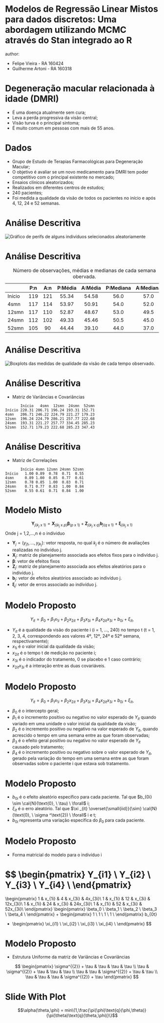 Modelos de Regressão Linear Mistos para dados discretos: Uma abordagem utilizando MCMC através do Stan integrado ao R
========================================================
author: 
  - Felipe Vieira - RA 160424
  - Guilherme Artoni - RA 160318

Degeneração macular relacionada à idade (DMRI)
========================================================

- É uma doença atualmente sem cura;
- Leva a perda progressiva da visão central;
- Visão turva é o principal sintoma;
- É muito comum em pessoas com mais de 55 anos.

Dados
========================================================

- Grupo de Estudo de Terapias Farmacológicas para Degeneração Macular;
- O objetivo é avaliar se um novo medicamento para DMRI tem poder competitivo com o principal existente no mercado;
- Ensaios clínicos aleatorizados;
- Realizados em diferentes centros de estudos;
- 240 pacientes;
- Foi medida a  qualidade da visão de todos os pacientes no início e após 4, 12, 24 e 52 semanas.

Análise Descritiva
========================================================

<img src="me705_presentation-figure/perfis-1.png" title="Gráfico de perifs de alguns indivíduos selecionados aleatoriamente" alt="Gráfico de perifs de alguns indivíduos selecionados aleatoriamente" style="display: block; margin: auto;" />

Análise Descritiva
========================================================

<table>
<caption>Número de observações, médias e medianas de cada semana obervada.</caption>
 <thead>
  <tr>
   <th style="text-align:left;">   </th>
   <th style="text-align:center;"> P:n </th>
   <th style="text-align:center;"> A:n </th>
   <th style="text-align:center;"> P:Média </th>
   <th style="text-align:center;"> A:Média </th>
   <th style="text-align:center;"> P:Mediana </th>
   <th style="text-align:center;"> A:Mediana </th>
  </tr>
 </thead>
<tbody>
  <tr>
   <td style="text-align:left;"> Início </td>
   <td style="text-align:center;"> 119 </td>
   <td style="text-align:center;"> 121 </td>
   <td style="text-align:center;"> 55.34 </td>
   <td style="text-align:center;"> 54.58 </td>
   <td style="text-align:center;"> 56.0 </td>
   <td style="text-align:center;"> 57.0 </td>
  </tr>
  <tr>
   <td style="text-align:left;"> 4smn </td>
   <td style="text-align:center;"> 117 </td>
   <td style="text-align:center;"> 114 </td>
   <td style="text-align:center;"> 53.97 </td>
   <td style="text-align:center;"> 50.91 </td>
   <td style="text-align:center;"> 54.0 </td>
   <td style="text-align:center;"> 52.0 </td>
  </tr>
  <tr>
   <td style="text-align:left;"> 12smn </td>
   <td style="text-align:center;"> 117 </td>
   <td style="text-align:center;"> 110 </td>
   <td style="text-align:center;"> 52.87 </td>
   <td style="text-align:center;"> 48.67 </td>
   <td style="text-align:center;"> 53.0 </td>
   <td style="text-align:center;"> 49.5 </td>
  </tr>
  <tr>
   <td style="text-align:left;"> 24smn </td>
   <td style="text-align:center;"> 112 </td>
   <td style="text-align:center;"> 102 </td>
   <td style="text-align:center;"> 49.33 </td>
   <td style="text-align:center;"> 45.46 </td>
   <td style="text-align:center;"> 50.5 </td>
   <td style="text-align:center;"> 45.0 </td>
  </tr>
  <tr>
   <td style="text-align:left;"> 52smn </td>
   <td style="text-align:center;"> 105 </td>
   <td style="text-align:center;"> 90 </td>
   <td style="text-align:center;"> 44.44 </td>
   <td style="text-align:center;"> 39.10 </td>
   <td style="text-align:center;"> 44.0 </td>
   <td style="text-align:center;"> 37.0 </td>
  </tr>
</tbody>
</table>

Análise Descritiva
========================================================

<img src="me705_presentation-figure/boxplot-1.png" title="Boxplots das medidas de qualidade da visão de cada tempo observado." alt="Boxplots das medidas de qualidade da visão de cada tempo observado." style="display: block; margin: auto;" />

 Análise Descritiva
========================================================

* Matriz de Variâncias e Covariâncias


```
       Início   4smn  12smn  24smn  52smn
Início 220.31 206.71 196.24 193.31 152.71
4smn   206.71 246.22 224.79 221.27 179.23
12smn  196.24 224.79 286.21 257.77 222.68
24smn  193.31 221.27 257.77 334.45 285.23
52smn  152.71 179.23 222.68 285.23 347.43
```

 Análise Descritiva
========================================================

*  Matriz de Correlações


```
       Início 4smn 12smn 24smn 52smn
Início   1.00 0.89  0.78  0.71  0.55
4smn     0.89 1.00  0.85  0.77  0.61
12smn    0.78 0.85  1.00  0.83  0.71
24smn    0.71 0.77  0.83  1.00  0.84
52smn    0.55 0.61  0.71  0.84  1.00
```

Modelo Misto
========================================================

$$\boldsymbol{Y}_{j(k_{j} \ \text{x} \ 1)} = \boldsymbol{X}_{j(k_{j} \ \text{x} \ p)}\boldsymbol{\beta}_{(p \ \text{x} \ 1)} + \boldsymbol{Z}_{j(k_{j} \ \text{x} \ q)}\boldsymbol{b}_{j(q \ \text{x} \ 1)}+\boldsymbol{\xi}_{j(k_{j} \ \text{x} \ 1)}$$
Onde j = 1,2,...,n é o individuo

* $\boldsymbol{Y}_{j} = (y_{j1},...,y_{jk_{j}})$: vetor resposta, no qual $k_{j}$ é o número de avaliações realizadas no individuo j.
* $\boldsymbol{X}_{j}$: matriz de planejamento associada aos efeitos fixos para o indivíduo j.
* $\boldsymbol{\beta}$: vetor de efeitos fixos
* $\boldsymbol{Z}_{j}$: matriz de planejamento associada aos efeitos aleatórios para o indivíduo j.
* $\boldsymbol{b}_{j}$: vetor de efeitos aleatórios associado ao indivíduo j.
* $\boldsymbol{\xi}_{j}$: vetor de erros associado ao indivíduo j.

Modelo Proposto
========================================================

$$Y_{it} = \beta _0 + \beta _1 x_{1i} + \beta _2 x_{2it} + \beta _3 x_{3i} + \beta _4 x_{2it} x_{3i} + b_{0i} + \xi _{it},$$

* $Y_{it}$ é a qualidade da visão do paciente i (i = 1, ..., 240) no tempo t (t = 1, 2, 3, 4, correspondendo aos valores 4º, 12º, 24º e 52º semana, respectivamente);
* $x_{1i}$ é o valor inicial da qualidade da visão;
* $x_{2it}$ é o tempo t de medição no paciente i;
* $x_{3i}$ é o indicador do tratamento, 0 se placebo e 1 caso contrário;
* $x_{2it} x_{3i}$ é a interação entre as duas covariáveis.

Modelo Proposto
========================================================

$$Y_{it} = \beta _0 + \beta _1 x_{1i} + \beta _2 x_{2it} + \beta _3 x_{3i} + \beta _4 x_{2it} x_{3i} + b_{0i} + \xi _{it},$$

* $\beta _0$ é o intercepto geral;
* $\beta _1$ é o incremento positivo ou negativo no valor esperado de $Y_{it}$ quando variado em uma unidade o valor inicial da qualidade da visão;
* $\beta _2$ é o incremento positivo ou negativo na valor esperado de $Y_{it}$, quando acrescido o tempo em uma semana entre as que foram observadas;
* $\beta _3$ é o efeito geral positivo ou negativo no valor esperado de $Y_{it}$ causado pelo tratamento;
* $\beta _4$ é o incremento positivo ou negativo sobre o valor esperado de $Y_{it}$, gerado pela variação do tempo em uma semana entre as que foram observadas sobre o paciente i que estava sob tratamento.

Modelo Proposto
========================================================

* $b_{0i}$ é o efeito aleatório específico para cada paciente. Tal que $b_{0i} \sim \cal{N}(\text{0}, \ \tau) \ \forall$ i;
* $\xi _{it}$ é o erro aleatório. Tal que  $\xi _{it} \overset{\small{iid}}{\sim} \cal{N}(\text{0}, \ \sigma ^\text{2}) \ \forall$ i e t;
* $b_{0i}$ representa uma variação especifica do $\beta _0$ para cada paciente.

Modelo Proposto
========================================================

* Forma matricial do modelo para o indivíduo i

$$
\begin{pmatrix}
Y_{i1} \\
Y_{i2} \\
Y_{i3} \\
Y_{i4} \\
\end{pmatrix} 
=  
\begin{pmatrix}
1 & x_{1i} & 4 & x_{3i} & 4x_{3i}\\ 
1 & x_{1i} & 12 & x_{3i} & 12x_{3i}\\
1 & x_{1i} & 24 & x_{3i} & 24x_{3i}\\
1 & x_{1i} & 52 & x_{3i} & 52x_{3i}\\
\end{pmatrix}
\begin{pmatrix}
\beta_0 \\
\beta_1 \\
\beta_2 \\
\beta_3 \\
\beta_4 \\
\end{pmatrix} +
\begin{pmatrix}
1 \\
1 \\
1 \\
1 \\
\end{pmatrix} b_{0t}
+ \begin{pmatrix}
\xi_{i1} \\
\xi_{i2} \\
\xi_{i3} \\
\xi_{i4} \\
\end{pmatrix}
$$

Modelo Proposto
========================================================

* Estrutura Uniforme da matriz de Variâncias e Covariâncias

$$
\begin{pmatrix}
\sigma^{{2}} + \tau & \tau & \tau & \tau \\
\tau & \sigma^{{2}} + \tau & \tau & \tau \\
\tau & \tau & \sigma^{{2}} + \tau & \tau \\
\tau & \tau & \tau & \sigma^{{2}} + \tau
\end{pmatrix}
$$

Slide With Plot
========================================================

$$\alpha(\theta,\phi) = min\{1,\frac{\pi(\phi)\text{q}(\phi,\theta)}{\pi(\theta)\text{q}(\theta,\phi)}\}$$
